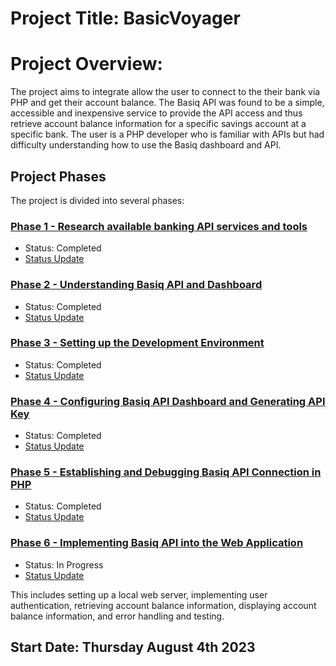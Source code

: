 # Project Title: BasicVoyager 

# Project Overview:

The project aims to integrate allow the user to connect to the their bank via PHP and get their account balance. The Basiq API was found to be a simple, accessible and inexpensive service to provide the API access and thus retrieve account balance information for a specific savings account at a specific bank. The user is a PHP developer who is familiar with APIs but had difficulty understanding how to use the Basiq dashboard and API.

## Project Phases

The project is divided into several phases:

### [Phase 1 - Research available banking API services and tools](web/docs/Phase_1_-_Research_available_banking_API_services_and_tools-blog.md)

- Status: Completed
- [Status Update](web/docs/Phase_1_-_Research_available_banking_API_services_and_tools-status.md)

### [Phase 2 - Understanding Basiq API and Dashboard](web/docs/Phase_2_-_Understanding_Basiq_API_and_Dashboard-blog.md)

- Status: Completed
- [Status Update](web/docs/Phase_2_-_Understanding_Basiq_API_and_Dashboard-status.md)

### [Phase 3 - Setting up the Development Environment](web/docs/Phase_3_-_Setting_up_the_Development_Environment-blog.md)

- Status: Completed
- [Status Update](web/docs/Phase_3_-_Setting_up_the_Development_Environment-status.md)

### [Phase 4 - Configuring Basiq API Dashboard and Generating API Key](web/docs/Phase_4_-_Configuring_Basiq_API_Dashboard_and_Generating_API_Key-blog.md)

- Status: Completed
- [Status Update](web/docs/Phase_4_-_Configuring_Basiq_API_Dashboard_and_Generating_API_Key-status.md)

### [Phase 5 - Establishing and Debugging Basiq API Connection in PHP](web/docs/Phase_5_-_Establishing_and_Debugging_Basiq_API_Connection_in_PHP-blog.md)

- Status: Completed
- [Status Update](web/docs/Phase_5_-_Establishing_and_Debugging_Basiq_API_Connection_in_PHP-status.md)

### [Phase 6 - Implementing Basiq API into the Web Application](web/docs/Phase_6_-_Implementing_Basiq_API_into_the_Web_Application-blog.md)

- Status: In Progress
- [Status Update](web/docs/Phase_6_-_Implementing_Basiq_API_into_the_Web_Application-blog.md)


This includes setting up a local web server, implementing user authentication, retrieving account balance information, displaying account balance information, and error handling and testing.

## Start Date: Thursday August 4th 2023
